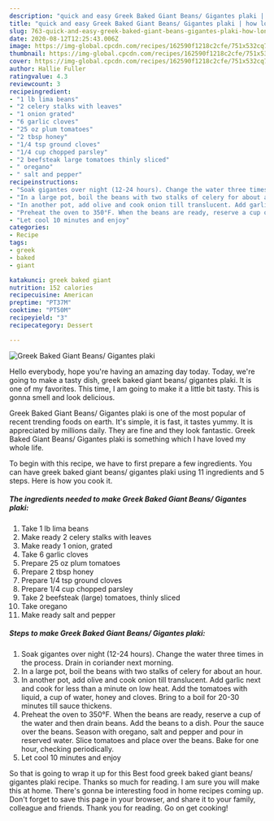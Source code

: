 ```yaml
---
description: "quick and easy Greek Baked Giant Beans/ Gigantes plaki | how long to bake Greek Baked Giant Beans/ Gigantes plaki"
title: "quick and easy Greek Baked Giant Beans/ Gigantes plaki | how long to bake Greek Baked Giant Beans/ Gigantes plaki"
slug: 763-quick-and-easy-greek-baked-giant-beans-gigantes-plaki-how-long-to-bake-greek-baked-giant-beans-gigantes-plaki
date: 2020-08-12T12:25:43.006Z
image: https://img-global.cpcdn.com/recipes/162590f1218c2cfe/751x532cq70/greek-baked-giant-beans-gigantes-plaki-recipe-main-photo.jpg
thumbnail: https://img-global.cpcdn.com/recipes/162590f1218c2cfe/751x532cq70/greek-baked-giant-beans-gigantes-plaki-recipe-main-photo.jpg
cover: https://img-global.cpcdn.com/recipes/162590f1218c2cfe/751x532cq70/greek-baked-giant-beans-gigantes-plaki-recipe-main-photo.jpg
author: Hallie Fuller
ratingvalue: 4.3
reviewcount: 3
recipeingredient:
- "1 lb lima beans"
- "2 celery stalks with leaves"
- "1 onion grated"
- "6 garlic cloves"
- "25 oz plum tomatoes"
- "2 tbsp honey"
- "1/4 tsp ground cloves"
- "1/4 cup chopped parsley"
- "2 beefsteak large tomatoes thinly sliced"
- " oregano"
- " salt and pepper"
recipeinstructions:
- "Soak gigantes over night (12-24 hours). Change the water three times in the process. Drain in coriander next morning."
- "In a large pot, boil the beans with two stalks of celery for about an hour."
- "In another pot, add olive and cook onion till translucent. Add garlic next and cook for less than a minute on low heat. Add the tomatoes with liquid, a cup of water, honey and cloves. Bring to a boil for 20-30 minutes till sauce thickens."
- "Preheat the oven to 350°F. When the beans are ready, reserve a cup of the water and then drain beans. Add the beans to a dish. Pour the sauce over the beans. Season with oregano, salt and pepper and pour in reserved water. Slice tomatoes and place over the beans. Bake for one hour, checking periodically."
- "Let cool 10 minutes and enjoy"
categories:
- Recipe
tags:
- greek
- baked
- giant

katakunci: greek baked giant 
nutrition: 152 calories
recipecuisine: American
preptime: "PT37M"
cooktime: "PT50M"
recipeyield: "3"
recipecategory: Dessert

---
```



![Greek Baked Giant Beans/ Gigantes plaki](https://img-global.cpcdn.com/recipes/162590f1218c2cfe/751x532cq70/greek-baked-giant-beans-gigantes-plaki-recipe-main-photo.jpg)

Hello everybody, hope you're having an amazing day today. Today, we're going to make a tasty dish, greek baked giant beans/ gigantes plaki. It is one of my favorites. This time, I am going to make it a little bit tasty. This is gonna smell and look delicious.



Greek Baked Giant Beans/ Gigantes plaki is one of the most popular of recent trending foods on earth. It's simple, it is fast, it tastes yummy. It is appreciated by millions daily. They are fine and they look fantastic. Greek Baked Giant Beans/ Gigantes plaki is something which I have loved my whole life.


To begin with this recipe, we have to first prepare a few ingredients. You can have greek baked giant beans/ gigantes plaki using 11 ingredients and 5 steps. Here is how you cook it.

<!--inarticleads1-->

##### The ingredients needed to make Greek Baked Giant Beans/ Gigantes plaki:

1. Take 1 lb lima beans
1. Make ready 2 celery stalks with leaves
1. Make ready 1 onion, grated
1. Take 6 garlic cloves
1. Prepare 25 oz plum tomatoes
1. Prepare 2 tbsp honey
1. Prepare 1/4 tsp ground cloves
1. Prepare 1/4 cup chopped parsley
1. Take 2 beefsteak (large) tomatoes, thinly sliced
1. Take  oregano
1. Make ready  salt and pepper




<!--inarticleads2-->

##### Steps to make Greek Baked Giant Beans/ Gigantes plaki:

1. Soak gigantes over night (12-24 hours). Change the water three times in the process. Drain in coriander next morning.
1. In a large pot, boil the beans with two stalks of celery for about an hour.
1. In another pot, add olive and cook onion till translucent. Add garlic next and cook for less than a minute on low heat. Add the tomatoes with liquid, a cup of water, honey and cloves. Bring to a boil for 20-30 minutes till sauce thickens.
1. Preheat the oven to 350°F. When the beans are ready, reserve a cup of the water and then drain beans. Add the beans to a dish. Pour the sauce over the beans. Season with oregano, salt and pepper and pour in reserved water. Slice tomatoes and place over the beans. Bake for one hour, checking periodically.
1. Let cool 10 minutes and enjoy




So that is going to wrap it up for this Best food greek baked giant beans/ gigantes plaki recipe. Thanks so much for reading. I am sure you will make this at home. There's gonna be interesting food in home recipes coming up. Don't forget to save this page in your browser, and share it to your family, colleague and friends. Thank you for reading. Go on get cooking!
